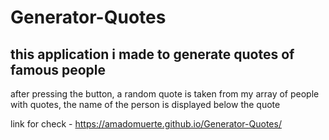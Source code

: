 # Generator-Quotes
## this application i made to generate quotes of famous people

after pressing the button, a random quote is taken from my array of people with quotes, the name of the person is displayed below the quote

link for check - https://amadomuerte.github.io/Generator-Quotes/
